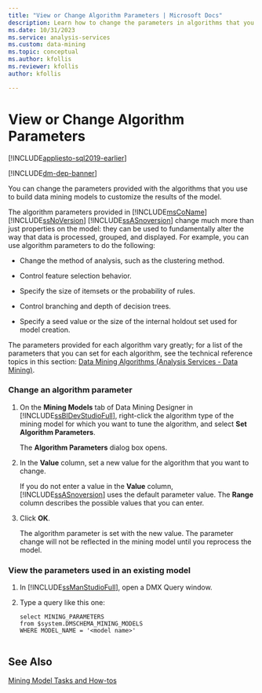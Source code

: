 ```yaml
---
title: "View or Change Algorithm Parameters | Microsoft Docs"
description: Learn how to change the parameters in algorithms that you use to build data mining models to customize the results of the model in SQL Server Analysis Services.
ms.date: 10/31/2023
ms.service: analysis-services
ms.custom: data-mining
ms.topic: conceptual
ms.author: kfollis
ms.reviewer: kfollis
author: kfollis

---
```

# View or Change Algorithm Parameters
[!INCLUDE[appliesto-sql2019-earlier](../includes/appliesto-sql2019-earlier.md)]

[!INCLUDE[dm-dep-banner](../includes/dm-dep-banner.md)]

  You can change the parameters provided with the algorithms that you use to build data mining models to customize the results of the model.  
  
 The algorithm parameters provided in [!INCLUDE[msCoName](../includes/msconame-md.md)] [!INCLUDE[ssNoVersion](../includes/ssnoversion-md.md)] [!INCLUDE[ssASnoversion](../includes/ssasnoversion-md.md)] change much more than just properties on the model: they can be used to fundamentally alter the way that data is processed, grouped, and displayed. For example, you can use algorithm parameters to do the following:  
  
-   Change the method of analysis, such as the clustering method.  
  
-   Control feature selection behavior.  
  
-   Specify the size of itemsets or the probability of rules.  
  
-   Control branching and depth of decision trees.  
  
-   Specify a seed value or the size of the internal holdout set used for model creation.  
  
 The parameters provided for each algorithm vary greatly; for a list of the parameters that you can set for each algorithm, see the technical reference topics in this section: [Data Mining Algorithms &#40;Analysis Services - Data Mining&#41;](../../analysis-services/data-mining/data-mining-algorithms-analysis-services-data-mining.md).  
  
### Change an algorithm parameter  
  
1.  On the **Mining Models** tab of Data Mining Designer in [!INCLUDE[ssBIDevStudioFull](../includes/ssbidevstudiofull-md.md)], right-click the algorithm type of the mining model for which you want to tune the algorithm, and select **Set Algorithm Parameters**.  
  
     The **Algorithm Parameters** dialog box opens.  
  
2.  In the **Value** column, set a new value for the algorithm that you want to change.  
  
     If you do not enter a value in the **Value** column, [!INCLUDE[ssASnoversion](../includes/ssasnoversion-md.md)] uses the default parameter value. The **Range** column describes the possible values that you can enter.  
  
3.  Click **OK**.  
  
     The algorithm parameter is set with the new value. The parameter change will not be reflected in the mining model until you reprocess the model.  
  
### View the parameters used in an existing model  
  
1.  In [!INCLUDE[ssManStudioFull](../includes/ssmanstudiofull-md.md)], open a DMX Query window.  
  
2.  Type a query like this one:  
  
    ```  
    select MINING_PARAMETERS   
    from $system.DMSCHEMA_MINING_MODELS  
    WHERE MODEL_NAME = '<model name>'  
  
    ```  
  
## See Also  
 [Mining Model Tasks and How-tos](../../analysis-services/data-mining/mining-model-tasks-and-how-tos.md)  
  
  
